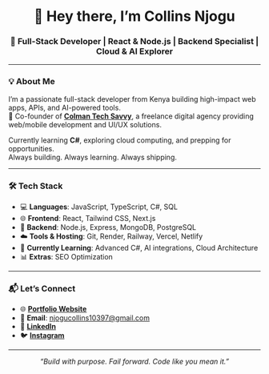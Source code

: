 <h1 align="center">👋 Hey there, I’m Collins Njogu</h1>
<h3 align="center">🚀 Full-Stack Developer | React & Node.js | Backend Specialist | Cloud & AI Explorer</h3>

---

### 💡 About Me

I’m a passionate full-stack developer from Kenya building high-impact web apps, APIs, and AI-powered tools.  
💼 Co-founder of [**Colman Tech Savvy**](https://colman-client.vercel.app), a freelance digital agency providing web/mobile development and UI/UX solutions.

Currently learning **C#**, exploring cloud computing, and prepping for  opportunities.  
Always building. Always learning. Always shipping.

---

### 🛠️ Tech Stack

- 💻 **Languages**: JavaScript, TypeScript, C#, SQL  
- 🌐 **Frontend**: React, Tailwind CSS, Next.js  
- 🔧 **Backend**: Node.js, Express, MongoDB, PostgreSQL  
- ☁️ **Tools & Hosting**: Git, Render, Railway, Vercel, Netlify  
- 🧠 **Currently Learning**: Advanced C#, AI integrations, Cloud Architecture  
- 📊 **Extras**: SEO Optimization

---


### 📬 Let’s Connect

- 🌐 [**Portfolio Website**](https://collins-eta.vercel.app)
- 📧 **Email**: [njogucollins10397@gmail.com](mailto:njogucollins10397@gmail.com)
- 💼 [**LinkedIn**](www.linkedin.com/in/collins-njogu-4aa75a351)
- 🐦 [**Instagram**](https://instagram.com/collo9146)

---

<p align="center"><i>“Build with purpose. Fail forward. Code like you mean it.”</i></p>

